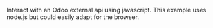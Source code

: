 Interact with an Odoo external api using javascript. This example uses node.js but
could easily adapt for the browser.
